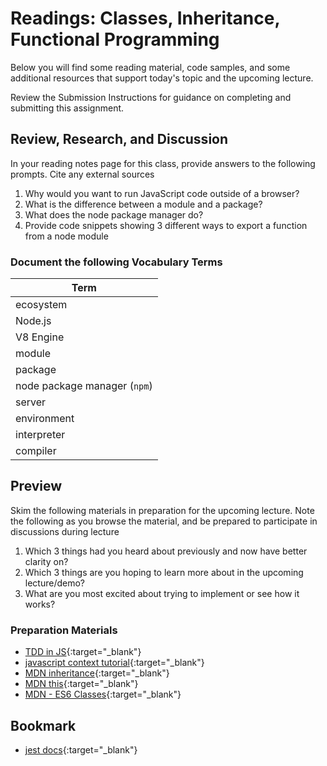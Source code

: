 # Readings: Classes, Inheritance, Functional Programming

Below you will find some reading material, code samples, and some additional resources that support today's topic and the upcoming lecture.

Review the Submission Instructions for guidance on completing and submitting this assignment.

## Review, Research, and Discussion

In your reading notes page for this class, provide answers to the following prompts. Cite any external sources

1. Why would you want to run JavaScript code outside of a browser?
1. What is the difference between a module and a package?
1. What does the node package manager do?
1. Provide code snippets showing 3 different ways to export a function from a node module

### Document the following Vocabulary Terms

| Term                          |
| ----------------------------- |
| ecosystem                     |
| Node.js                       |
| V8 Engine                     |
| module                        |
| package                       |
| node package manager (`npm`)  |
| server                        |
| environment                   |
| interpreter                   |
| compiler                      |

## Preview

Skim the following materials in preparation for the upcoming lecture. Note the following as you browse the material, and be prepared to participate in discussions during lecture

1. Which 3 things had you heard about previously and now have better clarity on?
1. Which 3 things are you hoping to learn more about in the upcoming lecture/demo?
1. What are you most excited about trying to implement or see how it works?

### Preparation Materials

- [TDD in JS](http://www.letscodejavascript.com/){:target="_blank"}
- [javascript context tutorial](https://www.youtube.com/watch?v=fjJoX9F_F5g){:target="_blank"}
- [MDN inheritance](https://developer.mozilla.org/en-US/docs/Web/JavaScript/Inheritance_and_the_prototype_chain){:target="_blank"}
- [MDN this](https://developer.mozilla.org/en-US/docs/Web/JavaScript/Reference/Operators/this){:target="_blank"}
- [MDN - ES6 Classes](https://developer.mozilla.org/en-US/docs/Web/JavaScript/Reference/Classes){:target="_blank"}

## Bookmark

- [jest docs](https://jestjs.io/docs/en/getting-started){:target="_blank"}
